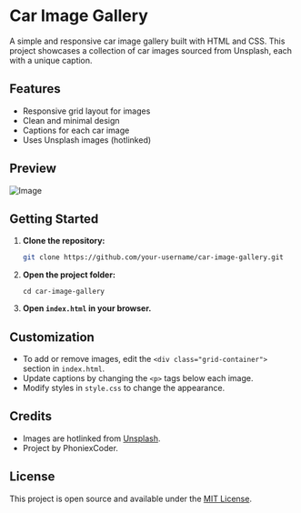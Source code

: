 # Car Image Gallery

A simple and responsive car image gallery built with HTML and CSS. This project showcases a collection of car images sourced from Unsplash, each with a unique caption.

## Features

- Responsive grid layout for images
- Clean and minimal design
- Captions for each car image
- Uses Unsplash images (hotlinked)

## Preview

![Image](https://github.com/user-attachments/assets/1c2ff522-0405-4e97-a448-8299c3b3eb6b)

## Getting Started

1. **Clone the repository:**
   ```sh
   git clone https://github.com/your-username/car-image-gallery.git
   ```
2. **Open the project folder:**
   ```
   cd car-image-gallery
   ```
3. **Open `index.html` in your browser.**

## Customization

- To add or remove images, edit the `<div class="grid-container">` section in `index.html`.
- Update captions by changing the `<p>` tags below each image.
- Modify styles in `style.css` to change the appearance.

## Credits

- Images are hotlinked from [Unsplash](https://unsplash.com/).
- Project by PhoniexCoder.

## License

This project is open source and available under the [MIT License](LICENSE).
